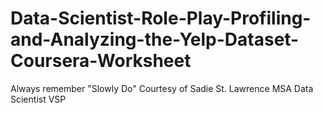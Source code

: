 # Data-Scientist-Role-Play-Profiling-and-Analyzing-the-Yelp-Dataset-Coursera-Worksheet


Always remember "Slowly Do" Courtesy of Sadie St. Lawrence MSA Data Scientist VSP
